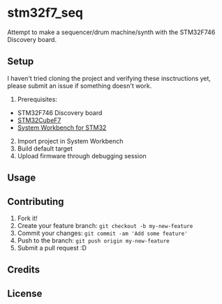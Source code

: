# stm32f7_seq
Attempt to make a sequencer/drum machine/synth with the STM32F746 Discovery board.

## Setup
I haven't tried cloning the project and verifying these insctructions yet, please submit an issue if something doesn't work.

1. Prerequisites:
  - STM32F746 Discovery board
  - [STM32CubeF7](http://www.st.com/en/embedded-software/stm32cubef7.html)
  - [System Workbench for STM32](http://www.st.com/en/development-tools/sw4stm32.html)
2. Import project in System Workbench
3. Build default target
4. Upload firmware through debugging session

## Usage



## Contributing

1. Fork it!
2. Create your feature branch: `git checkout -b my-new-feature`
3. Commit your changes: `git commit -am 'Add some feature'`
4. Push to the branch: `git push origin my-new-feature`
5. Submit a pull request :D

## Credits

## License
